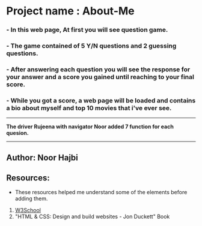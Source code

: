 # Project name : About-Me

### - In this web page, At first you will see question game.
### - The game contained of 5 Y/N questions and 2 guessing questions.
### - After answering each question you will see the response for your answer and a score you gained until reaching to your final score.
### - While you got a score, a web page will be loaded and contains a bio about myself and top 10 movies that i've ever see.
---
**The driver Rujeena with navigator Noor added 7 function for each quesion.**

---
## Author: Noor Hajbi  
## Resources: 
- These resources helped me understand some of the elements before adding them.

1. [W3School](https://www.w3schools.com/)
2. "HTML & CSS: Design and build websites - Jon Duckett" Book
